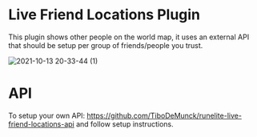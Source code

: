 # Live Friend Locations Plugin
This plugin shows other people on the world map, it uses an external API that should be setup per group of friends/people you trust.

![2021-10-13 20-33-44 (1)](https://user-images.githubusercontent.com/46536105/137194320-af1469d6-bef4-4893-adaf-6adb6f4648c6.gif)

# API
To setup your own API: https://github.com/TiboDeMunck/runelite-live-friend-locations-api and follow setup instructions.
